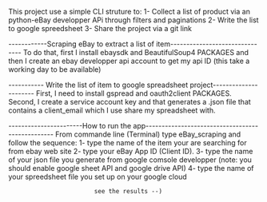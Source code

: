 This project use a simple CLI struture to:
1- Collect a list of product via an python-eBay developper APi through filters and paginations
2- Write the list to google spreedsheet
3- Share the project via a git link

------------Scraping eBay to extract a list of item-------------------------------
To do that, first I install ebaysdk and BeautifulSoup4 PACKAGES and then I create an ebay developper api account to get my api ID (this take a working day to be available)

----------- Write the list of item to google spreadsheet project----------------------
First, I need to install gspread and oauth2client PACKAGES. Second, I create a service account key and that generates a .json file that contains a client_email which I use share my spreadsheet with.


-----------------------How to run the app-------------------------------------------------
From commande line (Terminal) type eBay_scraping and follow the sequence:
1- type the name of the item your are searching for from ebay web site
2- type your eBay App ID (Client ID). 
3- type the name of your json file you generate from google comsole developper (note: you should enable google sheet API and google drive API)
4- type the name of your spreedsheet file you set up on your google cloud

                            see the results --)
